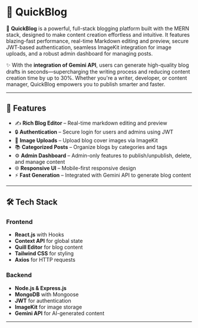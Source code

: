 # 📝 QuickBlog

🚀 **QuickBlog** is a powerful, full-stack blogging platform built with the MERN stack, designed to make content creation effortless and intuitive. It features blazing-fast performance, real-time Markdown editing and preview, secure JWT-based authentication, seamless ImageKit integration for image uploads, and a robust admin dashboard for managing posts.

✨ With the **integration of Gemini API**, users can generate high-quality blog drafts in seconds—supercharging the writing process and reducing content creation time by up to 30%. Whether you're a writer, developer, or content manager, QuickBlog empowers you to publish smarter and faster.

---

## 🚀 Features

- ✍️ **Rich Blog Editor** – Real-time markdown editing and preview
- 🔒 **Authentication** – Secure login for users and admins using JWT
- 📂 **Image Uploads** – Upload blog cover images via ImageKit
- 📚 **Categorized Posts** – Organize blogs by categories and tags
- ⚙️ **Admin Dashboard** – Admin-only features to publish/unpublish, delete, and manage content
- 🌐 **Responsive UI** – Mobile-first responsive design
- ⚡ **Fast Generation** – Integrated with Gemini API to generate blog content

---

## 🛠 Tech Stack

### Frontend
- **React.js** with Hooks
- **Context API** for global state 
- **Quill Editor** for blog content
- **Tailwind CSS** for styling
- **Axios** for HTTP requests

### Backend
- **Node.js & Express.js**
- **MongoDB** with Mongoose
- **JWT** for authentication
- **ImageKit** for image storage
- **Gemini API** for AI-generated content

---
